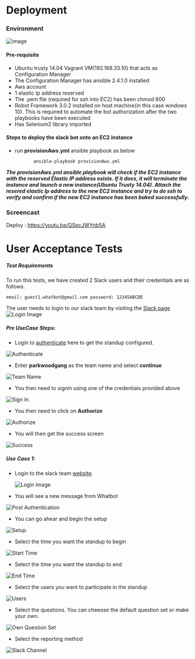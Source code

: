 # Deployment

### Environment

![image](https://media.github.ncsu.edu/user/6391/files/3ee4b664-d238-11e7-8640-20c53ac9515b)

#### Pre-requisite
* Ubuntu trusty 14.04 Vagrant VM(192.168.33.10) that acts as Configuration Manager
* The Configuration Manager has ansible 2.4.1.0 installed
* Aws account
* 1 elastic Ip address reserved
* The .pem file (required for ssh into EC2) has been chmod 600
* Robot Framework 3.0.2 installed on host machine(in this case windows 10). This is required to automate the bot authorization after the two playbooks have been executed
* Has Selenium2 library imported

#### Steps to deploy the slack bot onto an EC2 instance
* run **provisionAws.yml** ansible playbook as below
              
             ansible-playbook provisionAws.yml
             
***The provisionAws.yml ansible playbook will check if the EC2 instance with the reserved Elastic IP address exists. If it does, it will terminate the instance and launch a new instance(Ubuntu Trusty 14.04). Attach the resered elastic Ip address to the new EC2 instance and try to do ssh to verify and confirm if the new EC2 instance has been baked successfully.*** 

#### 

### Screencast 

Deploy : https://youtu.be/QSpcJWYnb5A

# User Acceptance Tests

##### Test Requirements

To run this tests, we have created 2 Slack users and their credentials are as follows.

``` email: guest1.whatbot@gmail.com password: 12345ABCDE ```

The user needs to login to our slack team by visiting the [Slack page](https://parkwoodgang.slack.com/)  
![Login Image](./UAT/PreTest-login.jpg)

##### Pre UseCase Steps:

* Login to [authenticate](http://54.156.253.240:4500/login) here to get the standup configured.  

![Authenticate](./UAT/PreUseCase-Auth1.jpg)  
  
* Enter **parkwoodgang**  as the team name and select **continue**  

![Team Name](./UAT/PreUseCase-Auth2.jpg)  
  
* You then need to signin using one of the credentials provided above  
  
![Sign In](./UAT/PreUseCase-Auth3.jpg)  
  
* You then need to click on **Authorize**  
  
![Authorize](./UAT/PreUseCase-Auth4.jpg)  
  
* You will then get the success screen  
  
![Success](./UAT/PreUseCase-Auth5.jpg)  
  
##### Use Case 1:
* Login to the slack team [website](https://parkwoodgang.slack.com/).  
  
  ![Login Image](./UAT/PreTest-login.jpg)
  
* You will see a new message from Whatbot
    
![Post Authentication](./UAT/UseCase1-PostAuth.jpg)
  
* You can go ahear and begin the setup  
  
![Setup](./UAT/UseCase1-Setup.jpg)  
  
* Select the time you want the standup to begin
  
![Start Time](./UAT/UseCase1-StartTime.jpg)
  
* Select the time you want the standup to end
  
![End Time](./UAT/UseCase1-EndTime.jpg)

* Select the users you want to participate in the standup
    
![Users](./UAT/UseCase1-User.jpg)

* Select the questions. You can cheeose the default question set or make your own.

![Own Question Set](./UAT/UseCase1-questions.jpg)
  
* Select the reporting method
  
![Slack Channel](./UAT/UseCase1-Report.jpg)


